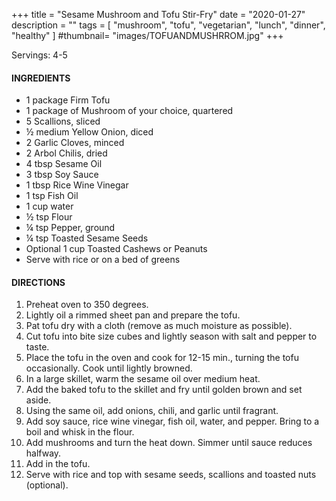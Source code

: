 +++
title = "Sesame Mushroom and Tofu Stir-Fry"
date = "2020-01-27"
description = ""
tags = [
	"mushroom",
    "tofu",
    "vegetarian",
    "lunch",
    "dinner",
    "healthy"
]
#thumbnail= "images/TOFUANDMUSHRROM.jpg"
+++

Servings: 4-5<!--more-->

#### INGREDIENTS 

* 1 package Firm Tofu 
* 1 package of Mushroom of your choice, quartered 
* 5 Scallions, sliced
* ½ medium Yellow Onion, diced 
* 2 Garlic Cloves, minced
* 2 Arbol Chilis, dried 
* 4 tbsp Sesame Oil
* 3 tbsp Soy Sauce 
* 1 tbsp Rice Wine Vinegar 
* 1 tsp Fish Oil 
* 1 cup water 
* ½ tsp Flour 
* ¼ tsp Pepper, ground 
* ¼ tsp Toasted Sesame Seeds 
* Optional 1 cup Toasted Cashews or Peanuts 
* Serve with rice or on a bed of greens  

#### DIRECTIONS 

1. Preheat oven to 350 degrees. 
2. Lightly oil a rimmed sheet pan and prepare the tofu. 
3. Pat tofu dry with a cloth (remove as much moisture as possible). 
4. Cut tofu into bite size cubes and lightly season with salt and pepper to taste.  
5. Place the tofu in the oven and cook for 12-15 min., turning the tofu occasionally. Cook until lightly browned. 
6. In a large skillet, warm the sesame oil over medium heat. 
7. Add the baked tofu to the skillet and fry until golden brown and set aside. 
8. Using the same oil, add onions, chili, and garlic until fragrant. 
9. Add soy sauce, rice wine vinegar, fish oil, water, and pepper. Bring to a boil and whisk in the flour. 
10. Add mushrooms and turn the heat down. Simmer until sauce reduces halfway. 
11. Add in the tofu. 
12. Serve with rice and top with sesame seeds, scallions and toasted nuts (optional). 
